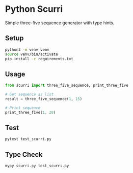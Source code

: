 # Python Scurri

Simple three-five sequence generator with type hints.

## Setup

```bash
python3 -m venv venv
source venv/bin/activate
pip install -r requirements.txt
```

## Usage

```python
from scurri import three_five_sequence, print_three_five

# Get sequence as list
result = three_five_sequence(1, 15)

# Print sequence
print_three_five(1, 20)
```

## Test

```bash
pytest test_scurri.py
```

## Type Check

```bash
mypy scurri.py test_scurri.py
```
